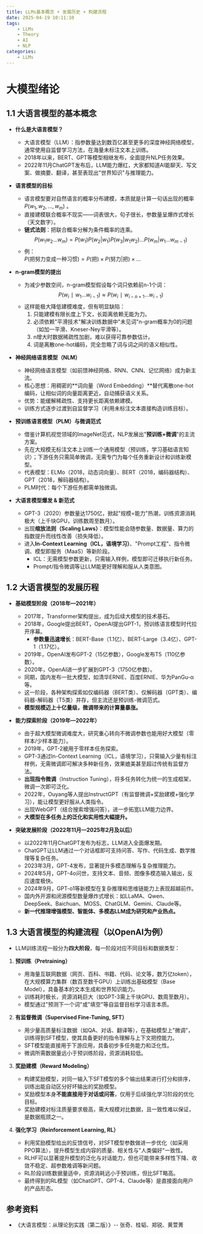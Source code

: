```yaml
---
title: LLMs基本概念 + 发展历史 + 构建流程
date: 2025-04-19 10:11:10
tags:
    - LLMs
    - Theory
    - AI
    - NLP
categories:
    - LLMs
---
```


# 大模型绪论

## 1.1 大语言模型的基本概念

- **什么是大语言模型？**
    - 大语言模型（LLM）：指参数量达到数百亿甚至更多的深度神经网络模型，通常使用自监督学习方法，在海量未标注文本上训练。
    - 2018年以来，BERT、GPT等模型相继发布，全面提升NLP任务效果。
    - 2022年11月ChatGPT发布后，LLM能力爆红，大家都知道AI能聊天、写文案、做摘要、翻译，甚至表现出"世界知识"与推理能力。
        
- **语言模型的目标**
    - 语言模型要对自然语言的概率分布建模，本质就是计算一句话出现的概率 $P(w_1, w_2, ..., w_m)$ 。
    - 直接建模联合概率不现实——词表很大，句子很长，参数量呈爆炸式增长（天文数字）。
    - **链式法则**：把联合概率分解为条件概率的连乘。  
        $$P(w_1w_2...w_m) = P(w_1)P(w_2|w_1)P(w_3|w_1w_2)...P(w_m|w_1...w_{m-1})$$
    - 例：  
        $P(\text{把努力变成一种习惯}) = P(\text{把}) \times P(\text{努力}|\text{把}) \times ...$
        
- **n-gram模型的提出**
    - 为减少参数空间，n-gram模型假设每个词只依赖前n-1个词：  
        $$P(w_i∣w_1...w_{i−1})≈P(w_i∣w_{i−n+1}...w_{i−1})$$
    - 这样能极大降低建模难度，但有明显缺陷：
        1. 只能建模有限长度上下文，长距离依赖无能为力。
        2. 必须依赖"平滑技术"解决训练数据中"未见词"n-gram概率为0的问题（如加一平滑、Kneser-Ney平滑等）。
        3. n增大时数据稀疏性加剧，难以获得可靠参数估计。
        4. 词是离散one-hot编码，完全忽略了词与词之间的语义相似性。
            
- **神经网络语言模型（NLM）**
    - 神经网络语言模型（如前馈神经网络、RNN、CNN、记忆网络）成为新主流。
    - 核心思想：用稠密的**词向量（Word Embedding）**替代离散one-hot编码，让相似词的向量距离更近，自动捕获语义关系。
    - 优势：能缓解稀疏性、支持更长距离依赖建模。
    - 训练方式逐步过渡到自监督学习（利用未标注文本直接构造训练目标）。
        
- **预训练语言模型（PLM）与微调范式**
    - 借鉴计算机视觉领域的ImageNet范式，NLP发展出"**预训练+微调**"的主流方案。
    - 先在大规模无标注文本上训练一个通用模型（预训练，学习基础语言知识）；下游任务只需简单微调，无需专门为每个任务重新设计和训练新模型。
    - 代表模型：ELMo（2018，动态词向量）、BERT（2018，编码器结构）、GPT（2018，解码器结构）。
    - PLM时代：每个下游任务都需单独微调。
        
- **大语言模型爆发 & 新范式**
    - GPT-3（2020）参数量达1750亿，掀起"规模=能力"热潮，训练资源消耗极大（上千块GPU，训练数周至数月）。
    - 出现**缩放法则（Scaling Laws）**：模型性能会随参数量、数据量、算力的指数提升而线性改善（损失降低）。
    - 进入**In-Context Learning（ICL，语境学习）**、"Prompt工程"、指令微调、模型即服务（MaaS）等新阶段。
        - ICL：无需模型参数更新，只需输入样例，模型即可迁移执行新任务。
        - Prompt/指令微调等让LLM能更好理解和服从人类意图。


## 1.2 大语言模型的发展历程

- **基础模型阶段（2018年—2021年）**
	- 2017年，Transformer架构提出，成为后续大模型的技术基石。
	- 2018年，Google提出BERT，OpenAI提出GPT-1，预训练语言模型时代拉开序幕。
	    - **参数量迅速增长**：BERT-Base（1.1亿）、BERT-Large（3.4亿）、GPT-1（1.17亿）。
	- 2019年，OpenAI发布GPT-2（15亿参数），Google发布T5（110亿参数）。
	- 2020年，OpenAI进一步扩展到GPT-3（1750亿参数）。
	- 同期，国内发布一批大模型，如清华ERNIE、百度ERNIE、华为PanGu-α等。
	- 这一阶段，各种架构探索如仅编码器（BERT类）、仅解码器（GPT类）、编码器-解码器（T5类）并存，但主流还是预训练-微调范式。
	- **模型规模迈上十亿量级，微调带来的计算量暴涨。**
    
- **能力探索阶段（2019年—2022年）**
	- 由于超大模型微调难度大，研究重心转向不微调参数也能用好大模型（零样本/少样本能力）。
	- 2019年，GPT-2被用于零样本任务探索。
	- GPT-3通过In-Context Learning（ICL，语境学习），只需输入少量有标注样例，无需微调即可解决多种新任务，效果媲美甚至超过传统有监督方法。
	- **出现指令微调**（Instruction Tuning），将多任务转化为统一的生成框架，微调一次即可泛化。
	- 2022年，Ouyang等人提出InstructGPT（有监督微调+奖励建模+强化学习），能让模型更好服从人类指令。
	- 出现WebGPT（结合搜索增强问答），进一步拓宽LLM能力边界。
	- **大模型在多任务上的泛化和实用性大幅提升。**

- **突破发展阶段（2022年11月—2025年2月及以后）**
	- 以2022年11月ChatGPT发布为标志，LLM进入全面爆发期。
	- ChatGPT让LLM通过一个对话框即可支持问答、写作、代码生成、数学推理等复杂任务。
	- 2023年3月，GPT-4发布，显著提升多模态理解与复杂推理能力。
	- 2024年5月，GPT-4o问世，支持文本、音频、图像多模态输入输出，反应速度极快。
	- 2024年9月，GPT-o1等新模型在复杂推理和思维链能力上表现超越前作。
	- 国内外开源和闭源模型数量爆炸式增长：如LLaMA、Qwen、DeepSeek、Baichuan、MOSS、ChatGLM、Gemini、Claude等。
	- **新一代推理增强模型、智能体、多模态LLM成为研究和产业热点。**
    
## 1.3 大语言模型的构建流程（以OpenAI为例）

- LLM训练流程一般分为**四大阶段**，每一阶段对应不同目标和数据类型：
1. **预训练（Pretraining）**
    - 用海量互联网数据（网页、百科、书籍、代码、论文等，数万亿token），在大规模算力集群（数百至数千GPU）上训练出基础模型（Base Model），具备基本的文本生成和世界知识能力。
    - 训练耗时极长，资源消耗巨大（如GPT-3需上千块GPU、数周至数月）。
    - 模型通过"预测下一个词"或"填空"等自监督目标学习语言本质。
        
2. **有监督微调（Supervised Fine-Tuning, SFT）**
    - 用少量高质量标注数据（如QA、对话、翻译等），在基础模型上"微调"，训练得到SFT模型，使其具备更好的指令理解与上下文把控能力。
    - SFT模型能直接用于下游应用，具备初步多任务能力和泛化性。
    - 微调所需数据量远小于预训练阶段，资源消耗较低。
        
3. **奖励建模（Reward Modeling）**
    - 构建奖励模型，对同一输入下SFT模型的多个输出结果进行打分和排序，训练出能自动区分好坏输出的奖励模型。
    - 奖励模型本身**不能直接用于对话或问答**，仅用于后续强化学习阶段的优化目标。
    - 奖励建模对标注质量要求极高，需大规模对比数据，且一致性难以保证，是数据瓶颈之一。
        
4. **强化学习（Reinforcement Learning, RL）**
    - 利用奖励模型给出的反馈信号，对SFT模型参数做进一步优化（如采用PPO算法），提升模型生成内容的质量、相关性与"人类偏好"一致性。
    - RLHF可以显著提升模型的泛化与对话能力，但也可能带来多样性下降、收敛不稳定、超参数难调等新问题。
    - RL阶段训练数据量适中，资源消耗远小于预训练，但比SFT略高。
    - 最终得到的RL模型（如ChatGPT、GPT-4、Claude等）是直接面向用户的产品形态。


## 参考资料

- 《大语言模型：从理论到实践（第二版）》-- 张奇、桂韬、郑锐、黄萱菁
